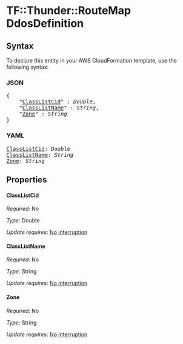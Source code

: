 # TF::Thunder::RouteMap DdosDefinition

## Syntax

To declare this entity in your AWS CloudFormation template, use the following syntax:

### JSON

<pre>
{
    "<a href="#classlistcid" title="ClassListCid">ClassListCid</a>" : <i>Double</i>,
    "<a href="#classlistname" title="ClassListName">ClassListName</a>" : <i>String</i>,
    "<a href="#zone" title="Zone">Zone</a>" : <i>String</i>
}
</pre>

### YAML

<pre>
<a href="#classlistcid" title="ClassListCid">ClassListCid</a>: <i>Double</i>
<a href="#classlistname" title="ClassListName">ClassListName</a>: <i>String</i>
<a href="#zone" title="Zone">Zone</a>: <i>String</i>
</pre>

## Properties

#### ClassListCid

_Required_: No

_Type_: Double

_Update requires_: [No interruption](https://docs.aws.amazon.com/AWSCloudFormation/latest/UserGuide/using-cfn-updating-stacks-update-behaviors.html#update-no-interrupt)

#### ClassListName

_Required_: No

_Type_: String

_Update requires_: [No interruption](https://docs.aws.amazon.com/AWSCloudFormation/latest/UserGuide/using-cfn-updating-stacks-update-behaviors.html#update-no-interrupt)

#### Zone

_Required_: No

_Type_: String

_Update requires_: [No interruption](https://docs.aws.amazon.com/AWSCloudFormation/latest/UserGuide/using-cfn-updating-stacks-update-behaviors.html#update-no-interrupt)

